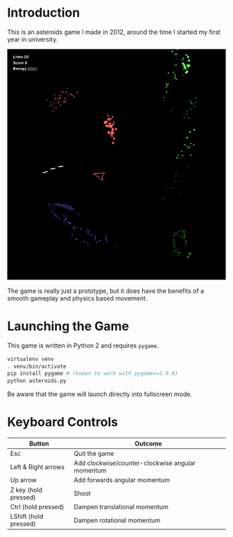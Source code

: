 # Introduction

This is an asteroids game I made in 2012, around the time I started my first year in university.

![gameplay-screenshot](gameplay-screenshot.png)

The game is really just a prototype, but it does have the benefits of a smooth gameplay and physics based movement.

# Launching the Game

This game is written in Python 2 and requires `pygame`.

```bash
virtualenv venv
. venv/bin/activate
pip install pygame # (known to work with pygame==1.9.6)
python asteroids.py
```

Be aware that the game will launch directly into fullscreen mode.

# Keyboard Controls

| Button                | Outcome                                          |
|-----------------------|--------------------------------------------------|
| Esc                   | Quit the game                                    |
| Left & Right arrows   | Add clockwise/counter-clockwise angular momentum |
| Up arrow              | Add forwards angular momentum                    |
| Z key (hold pressed)  | Shoot                                            |
| Ctrl (hold pressed)   | Dampen translational momentum                    |
| LShift (hold pressed) | Dampen rotational momentum                       |

